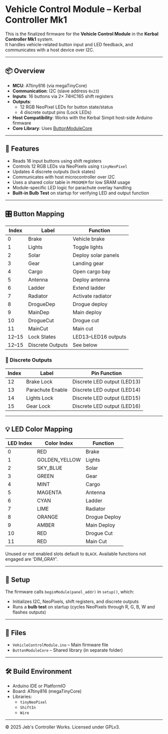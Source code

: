 # Vehicle Control Module – Kerbal Controller Mk1

This is the finalized firmware for the **Vehicle Control Module** in the **Kerbal Controller Mk1** system.  
It handles vehicle-related button input and LED feedback, and communicates with a host device over I2C.

---

## 📦 Overview

- **MCU**: ATtiny816 (via megaTinyCore)
- **Communication**: I2C (slave address `0x23`)
- **Inputs**: 16 buttons via 2× 74HC165 shift registers
- **Outputs**:
  - 12 RGB NeoPixel LEDs for button state/status
  - 4 discrete output pins (Lock LEDs)
- **Host Compatibility**: Works with the Kerbal Simpit host-side Arduino firmware
- **Core Library**: Uses [ButtonModuleCore](../ButtonModuleCore)

---

## 🚀 Features

- Reads 16 input buttons using shift registers
- Controls 12 RGB LEDs via NeoPixels using `tinyNeoPixel`
- Updates 4 discrete outputs (lock states)
- Communicates with host microcontroller over I2C
- Uses a shared color table in `PROGMEM` for low SRAM usage
- Module-specific LED logic for parachute overlay handling
- **Built-in Bulb Test** on startup for verifying LED and output function

---

## 🎛 Button Mapping

| Index | Label         | Function            |
|-------|---------------|---------------------|
| 0     | Brake         | Vehicle brake       |
| 1     | Lights        | Toggle lights       |
| 2     | Solar         | Deploy solar panels |
| 3     | Gear          | Landing gear        |
| 4     | Cargo         | Open cargo bay      |
| 5     | Antenna       | Deploy antenna      |
| 6     | Ladder        | Extend ladder       |
| 7     | Radiator      | Activate radiator   |
| 8     | DrogueDep     | Drogue deploy       |
| 9     | MainDep       | Main deploy         |
| 10    | DrogueCut     | Drogue cut          |
| 11    | MainCut       | Main cut            |
| 12–15 | Lock States   | LED13–LED16 outputs |
| 12–15 | Discrete Outputs | See below                   |

### 🔌 Discrete Outputs

| Index | Label        | Pin Function |
|-------|--------------|--------------|
| 12    | Brake Lock   | Discrete LED output (LED13)        |
| 13    | Parachute Enable   | Discrete LED output (LED14)        |
| 14    | Lights Lock     | Discrete LED output (LED15)        |
| 15    | Gear Lock     | Discrete LED output (LED16)        |


---

## 💡 LED Color Mapping

| LED Index | Color Index     | Function            |
|-----------|------------------|---------------------|
| 0         | RED              | Brake               |
| 1         | GOLDEN_YELLOW    | Lights              |
| 2         | SKY_BLUE         | Solar               |
| 3         | GREEN            | Gear                |
| 4         | MINT             | Cargo               |
| 5         | MAGENTA          | Antenna             |
| 6         | CYAN             | Ladder              |
| 7         | LIME             | Radiator            |
| 8         | ORANGE           | Drogue Deploy       |
| 9         | AMBER            | Main Deploy         |
| 10        | RED              | Drogue Cut          |
| 11        | RED              | Main Cut            |

Unused or not enabled slots default to `BLACK`. Available functions not engaged are 'DIM_GRAY'.

---

## 🔧 Setup

The firmware calls `beginModule(panel_addr)` in `setup()`, which:
- Initializes I2C, NeoPixels, shift registers, and discrete outputs
- Runs a **bulb test** on startup (cycles NeoPixels through R, G, B, W and flashes outputs)

---

## 📂 Files

- `VehicleControlModule.ino` – Main firmware file
- `ButtonModuleCore` – Shared library (in separate folder)

---

## 🛠 Build Environment

- Arduino IDE or PlatformIO
- Board: ATtiny816 (megaTinyCore)
- Libraries:
  - `tinyNeoPixel`
  - `ShiftIn`
  - `Wire`

---

© 2025 Jeb's Controller Works. Licensed under GPLv3.
